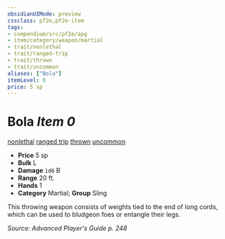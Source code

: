 ```yaml
---
obsidianUIMode: preview
cssclass: pf2e,pf2e-item
tags:
- compendium/src/pf2e/apg
- item/category/weapon/martial
- trait/nonlethal
- trait/ranged-trip
- trait/thrown
- trait/uncommon
aliases: ["Bola"]
itemLevel: 0
price: 5 sp
---
```

# Bola *Item 0*  
[nonlethal](../../../rules/traits/nonlethal.md)  [ranged trip](../../../rules/traits/ranged-trip-b1.md)  [thrown](../../../rules/traits/thrown.md)  [uncommon](../../../rules/traits/uncommon.md)  

- **Price** 5 sp
- **Bulk** L
- **Damage** `1d6` B
- **Range** 20 ft.
- **Hands** 1
- **Category** Martial; **Group** Sling 

This throwing weapon consists of weights tied to the end of long cords, which can be used to bludgeon foes or entangle their legs.

*Source: Advanced Player's Guide p. 248*